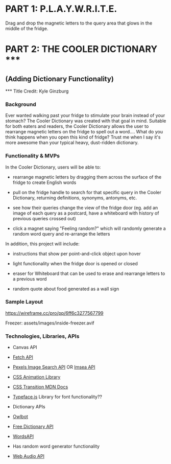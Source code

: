 # PART 1: P.L.A.Y.W.R.I.T.E.

Drag and drop the magnetic letters to the query area that glows in the middle of the fridge.





# PART 2: THE COOLER DICTIONARY ***
## (Adding Dictionary Functionality)
*** Title Credit: Kyle Ginzburg


### Background

Ever wanted walking past your fridge to stimulate your brain instead of your stomach? The Cooler Dictionary was created with that goal in mind. Suitable for both eaters and readers, the Cooler Dictionary allows the user to rearrange magnetic letters on the fridge to spell out a word.... What do you think happens when you open this kind of fridge? Trust me when I say it's more awesome than your typical heavy, dust-ridden dictionary.

  

### Functionality & MVPs

In the Cooler Dictionary, users will be able to:

- rearrange magnetic letters by dragging them across the surface of the fridge to create English words

- pull on the fridge handle to search for that specific query in the Cooler Dictionary, returning definitions, synonyms, antonyms, etc.

- see how their queries change the view of the fridge door (eg. add an image of each query as a postcard, have a whiteboard with history of previous queries crossed out)

- click a magnet saying "Feeling random?" which will randomly generate a random word query and re-arrange the letters

  

In addition, this project will include:

- instructions that show per point-and-click object upon hover

- light functionality when the fridge door is opened or closed

- eraser for Whiteboard that can be used to erase and rearrange letters to a previous word

- random quote about food generated as a wall sign

  
  

### Sample Layout

https://wireframe.cc/pro/pp/6ff6c3277567799

Freezer: assets/images/inside-freezer.avif
  
  

### Technologies, Libraries, APIs

- Canvas API

- [Fetch API](https://developer.mozilla.org/en-US/docs/Web/API/Fetch_API)

- [Pexels Image Search API](https://www.pexels.com/api/) OR [Imsea API](https://imsea.herokuapp.com)

- [CSS Animation Library](https://christinecha.github.io/choreographer-js/)

- [CSS Transition MDN Docs](https://developer.mozilla.org/en-US/docs/Web/CSS/CSS_Transitions/Using_CSS_transitions)

- [Typeface.js](https://owlbot.info/) Library for font functionality??

- Dictionary APIs

- [Owlbot](https://owlbot.info/)

- [Free Dictionary API](https://dictionaryapi.dev/)

- [WordsAPI](https://www.wordsapi.com/docs/)

- Has random word generator functionality
- [Web Audio API](https://developer.mozilla.org/en-US/docs/Web/API/Web_Audio_API)